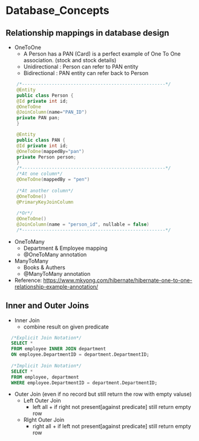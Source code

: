 # Database_Concepts

## Relationship mappings in database design
* OneToOne
  - A Person has a PAN (Card) is a perfect example of One To One association. (stock and stock details)
  - Unidirectional : Person can refer to PAN entity
  - Bidirectional : PAN entity can refer back to Person
```java
    /*-----------------------------------------------------*/
    @Entity
    public class Person {
    @Id private int id;
    @OneToOne
    @JoinColumn(name="PAN_ID")
    private PAN pan;
    }

    @Entity
    public class PAN {
    @Id private int id;
    @OneToOne(mappedBy="pan")
    private Person person;
    }
    /*-----------------------------------------------------*/
    /*At one column*/
    @OneToOne(mappedBy = "pen")
   
    /*At another column*/
    @OneToOne()
    @PrimaryKeyJoinColumn
   
    /*Or*/
    @OneToOne()
    @JoinColumn(name = "person_id", nullable = false)
    /*-----------------------------------------------------*/   
```
* OneToMany
  - Department & Employee mapping
  - @OneToMany annotation
* ManyToMany
  - Books & Authers
  - @ManyToMany annotation
* Reference: https://www.mkyong.com/hibernate/hibernate-one-to-one-relationship-example-annotation/

## Inner and Outer Joins
* Inner Join
  - combine result on given predicate
```sql
  /*Explicit Join Notation*/
  SELECT *
  FROM employee INNER JOIN department
  ON employee.DepartmentID = department.DepartmentID;
  
  /*Implicit Join Notation*/
  SELECT *
  FROM employee, department
  WHERE employee.DepartmentID = department.DepartmentID;
```
* Outer Join (even if no record but still return the row with empty valuse)
  - Left Outer Join
    - left all + if right not present[against predicate] still return empty row
  - RIght Outer Join
    - right all + if left not present[against predicate] still return empty row

